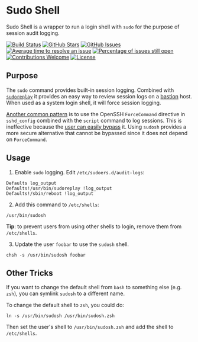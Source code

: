 
# Sudo Shell

Sudo Shell is a wrapper to run a login shell with `sudo` for the purpose of session audit logging. 

[![Build Status](https://travis-ci.org/cloudposse/sudosh.svg?branch=master)](https://travis-ci.org/cloudposse/sudosh)
[![GitHub Stars](https://img.shields.io/github/stars/cloudposse/sudosh.svg)](https://github.com/cloudposse/sudosh/stargazers) 
[![GitHub Issues](https://img.shields.io/github/issues/cloudposse/sudosh.svg)](https://github.com/cloudposse/sudosh/issues)
[![Average time to resolve an issue](http://isitmaintained.com/badge/resolution/cloudposse/sudosh.svg)](http://isitmaintained.com/project/cloudposse/sudosh "Average time to resolve an issue")
[![Percentage of issues still open](http://isitmaintained.com/badge/open/cloudposse/sudosh.svg)](http://isitmaintained.com/project/cloudposse/sudosh "Percentage of issues still open")
[![Contributions Welcome](https://img.shields.io/badge/contributions-welcome-brightgreen.svg)](https://github.com/cloudposse/sudosh/pulls)
[![License](https://img.shields.io/badge/license-APACHE%202.0%20-brightgreen.svg)](https://github.com/cloudposse/sudosh/blob/master/LICENSE)


## Purpose

The `sudo` command provides built-in session logging. Combined with [`sudoreplay`](https://www.sudo.ws/man/1.8.13/sudoreplay.man.html) it provides an easy way to review session logs on a [bastion](https://github.com/cloudposse/bastion/) host. When used as a system login shell, it will force session logging.

[Another common pattern](https://aws.amazon.com/blogs/security/how-to-record-ssh-sessions-established-through-a-bastion-host/) is to use the OpenSSH `ForceCommand` directive in `sshd_config` combined with the `script` command to log sessions. This is ineffective because the [user can easily bypass](http://serverfault.com/a/639814) it.  Using `sudosh` provides a more secure alternative that cannot be bypassed since it does not depend on `ForceCommand`.

## Usage

1. Enable `sudo` logging. Edit `/etc/sudoers.d/audit-logs`:

```
Defaults log_output
Defaults!/usr/bin/sudoreplay !log_output
Defaults!/sbin/reboot !log_output
```

2. Add this command to `/etc/shells`:

```
/usr/bin/sudosh
```

**Tip**: to prevent users from using other shells to login, remove them from `/etc/shells`.


3. Update the user `foobar` to use the `sudosh` shell.

```
chsh -s /usr/bin/sudosh foobar
```


## Other Tricks

If you want to change the default shell from `bash` to something else (e.g. `zsh`), you can symlink `sudosh` to a different name. 

To change the default shell to `zsh`, you could do:

```
ln -s /usr/bin/sudosh /usr/bin/sudosh.zsh
```

Then set the user's shell to `/usr/bin/sudosh.zsh` and add the shell to `/etc/shells`.

